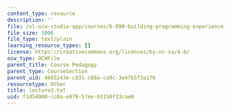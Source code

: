 ```yaml
---
content_type: resource
description: ''
file: /ol-ocw-studio-app/courses/6-090-building-programming-experience-a-lead-in-to-6-001-january-iap-2005/f1d54900cc0ae87957ee61150f33cae0_lecture3.txt
file_size: 1006
file_type: text/plain
learning_resource_types: []
license: https://creativecommons.org/licenses/by-nc-sa/4.0/
ocw_type: OCWFile
parent_title: Course Pedagogy
parent_type: CourseSection
parent_uid: 4665243e-c831-c68a-ca9c-3e47b5f3a176
resourcetype: Other
title: lecture3.txt
uid: f1d54900-cc0a-e879-57ee-61150f33cae0
---
```

